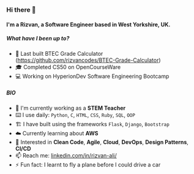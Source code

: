 ### Hi there 👋

#### I'm a Rizvan, a Software Engineer based in West Yorkshire, UK.

##### What have I been up to?

- 🏫 Last built BTEC Grade Calculator (https://github.com/rizvancodes/BTEC-Grade-Calculator)
- 🎓 Completed CS50 on OpenCourseWare
- 💻 Working on HyperionDev Software Engineering Bootcamp

##### BIO

- 🧬 I'm currently working as a **STEM Teacher**
- ⌨️ I use daily: `Python`, `C`, `HTML`, `CSS`, `Ruby`, `SQL`, `OOP`
- 🏗️ I have built using the frameworks `Flask`, `Django`, `Bootstrap`
- ☁️ Currently learning about **AWS**
- 💬 Interested in **Clean Code**, **Agile**, **Cloud**, **DevOps**, **Design Patterns**, **CI/CD**
- 📫 Reach me: [linkedin.com/in/rizvan-ali/](https://www.linkedin.com/in/rizvan-ali/)
- ⚡️ Fun fact: I learnt to fly a plane before I could drive a car
